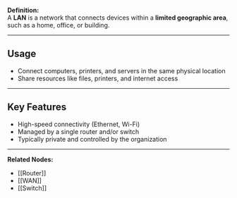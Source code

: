 **Definition:**  
A **LAN** is a network that connects devices within a **limited geographic area**, such as a home, office, or building.

---

## **Usage**  
- Connect computers, printers, and servers in the same physical location  
- Share resources like files, printers, and internet access  

---

## **Key Features**  
- High-speed connectivity (Ethernet, Wi-Fi)  
- Managed by a single router and/or switch  
- Typically private and controlled by the organization  

---

**Related Nodes:**  
- [[Router]]  
- [[WAN]]  
- [[Switch]]  